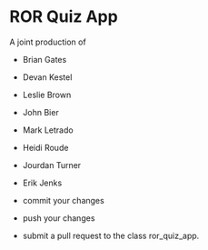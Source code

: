 
# ROR Quiz App

A joint production of


* Brian Gates
* Devan Kestel
* Leslie Brown
* John Bier
* Mark Letrado
* Heidi Roude
* Jourdan Turner
* Erik Jenks

* commit your changes
* push your changes
* submit a pull request to the class ror_quiz_app.
